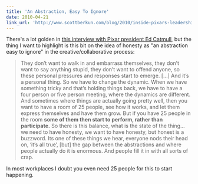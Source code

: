 ```yaml
---
title: 'An Abstraction, Easy To Ignore'
date: 2010-04-21
link_url: 'http://www.scottberkun.com/blog/2010/inside-pixars-leadership/'
---
```


There's a lot golden in [this interview with Pixar president Ed Catmull](http://www.scottberkun.com/blog/2010/inside-pixars-leadership/), but the thing I want to highlight is this bit on the idea of honesty as "an abstraction easy to ignore" in the creative/collaborative process:

> They don’t want to walk in and embarrass themselves, they don’t want to say anything stupid, they don’t want to offend anyone, so these personal pressures and responses start to emerge. \[…\] And it’s a personal thing. So we have to change the dynamic. When we have something tricky and that’s holding things back, we have to have a four person or five person meeting, where the dynamics are different. And sometimes where things are actually going pretty well, then you want to have a room of 25 people, see how it works, and let them express themselves and have them grow. But if you have 25 people in the room **some of them then start to perform, rather than participate.** So there is this balance, what is the state of the thing… we need to have honesty, we want to have honesty, but honest is a buzzword. Its one of these things we hear, everyone nods their head on, ‘it’s all true’, \[but\] the gap between the abstractions and where people actually do it is enormous. And people fill it in with all sorts of crap.

In most workplaces I doubt you even need 25 people for this to start happening.
